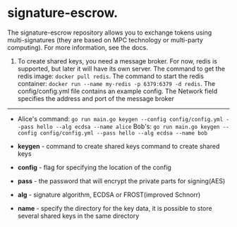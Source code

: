 # signature-escrow.

The signature-escrow repository allows you to exchange tokens using multi-signatures (they are based on MPC technology or multi-party computing). For more information, see the docs.

1. To create shared keys, you need a message broker. For now, redis is supported, but later it will have its own server.
  The command to get the redis image: 
  ``` docker pull redis ```.
  The command to start the redis container:
   ``` docker run --name my-redis -p 6379:6379 -d redis ```.
  The config/config.yml file contains an example config. The Network field specifies the address and port of the message broker

  ---

  * Alice's command:
  ```go run main.go keygen --config config/config.yml --pass hello --alg ecdsa --name alice```
  Bob's: 
  ``` go run main.go keygen --config config/config.yml --pass hello --alg ecdsa --name bob ```
 
  * **keygen** - command to create shared keys command to create shared keys
  * **config** - flag for specifying the location of the config
  * **pass** - the password that will encrypt the private parts for signing(AES)
  * **alg** - signature algorithm, ECDSA or FROST(improved Schnorr)
  * **name** - specify the directory for the key data, it is possible to store several shared keys in the same directory